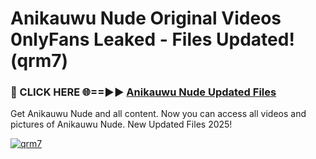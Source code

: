 # Anikauwu Nude Original Videos 0nlyFans Leaked - Files Updated! (qrm7)

<h3>🔴 CLICK HERE 🌐==►► <a href="https://tinyurl.com/5h6xmrr3" rel="nofollow">Anikauwu Nude Updated Files</a></h3>

Get Anikauwu Nude and all content. Now you can access all videos and pictures of Anikauwu Nude. New Updated Files 2025!

[![qrm7](https://i.imgur.com/KVD873Z.gif)](https://tinyurl.com/5h6xmrr3)
